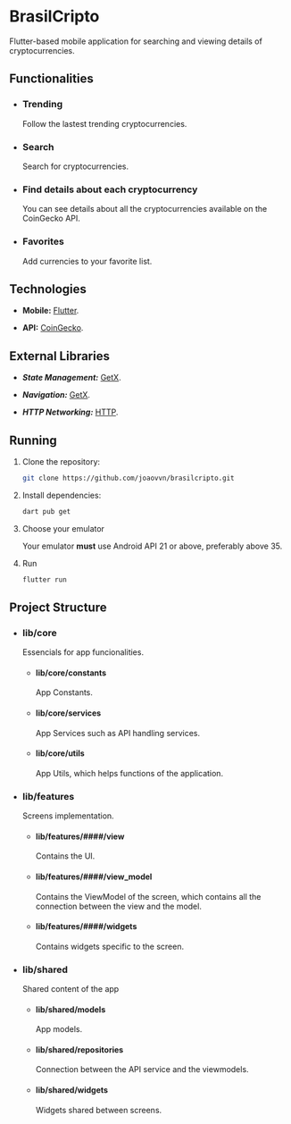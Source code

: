 # BrasilCripto

Flutter-based mobile application for searching and viewing details of cryptocurrencies.

## Functionalities

- ### Trending

  Follow the lastest trending cryptocurrencies.

- ### Search

  Search for cryptocurrencies.

- ### Find details about each cryptocurrency

  You can see details about all the cryptocurrencies available on the CoinGecko API.

- ### Favorites

  Add currencies to your favorite list.

## Technologies

- **Mobile:** [Flutter](https://docs.flutter.dev/).

- **API:** [CoinGecko](https://docs.coingecko.com/v3.0.1/).

## External Libraries

- **_State Management:_** [GetX](https://pub.dev/packages/get).

- **_Navigation:_** [GetX](https://pub.dev/packages/get).

- **_HTTP Networking:_** [HTTP](https://pub.dev/packages/http).

## Running

1. Clone the repository:

   ```bash
   git clone https://github.com/joaovvn/brasilcripto.git
   ```

2. Install dependencies:

   ```bash
   dart pub get
   ```

3. Choose your emulator

   Your emulator **must** use Android API 21 or above, preferably above 35.

4. Run

   ```bash
   flutter run
   ```

## Project Structure

- ### lib/core

  Essencials for app funcionalities.

  - #### lib/core/constants

    App Constants.

  - #### lib/core/services

    App Services such as API handling services.

  - #### lib/core/utils
    App Utils, which helps functions of the application.

- ### lib/features

  Screens implementation.

  - #### lib/features/####/view

    Contains the UI.

  - #### lib/features/####/view_model

    Contains the ViewModel of the screen, which contains all the connection between the view and the model.

  - #### lib/features/####/widgets
    Contains widgets specific to the screen.

- ### lib/shared

  Shared content of the app

  - #### lib/shared/models

    App models.

  - #### lib/shared/repositories

    Connection between the API service and the viewmodels.

  - #### lib/shared/widgets

    Widgets shared between screens.
